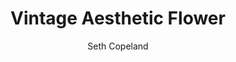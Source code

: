 ---
title: "Vintage Aesthetic Flower"
layout: "post"
featured: "/images/photography/nature/other/flower1.jpg"
rank: 9997

GalleryColumns: 1
darkmode: true

Showtitle: true
Showdescription: true
Showauthor: true
Showyear: true
Showlinks: true

description: |
    Vintage Aesthetic edit of a flower.
descriptionLabel: "About"
author: "Seth Copeland"
authorLabel: "Author"
year: "2021"
yearLabel: "Year"
links: |
    [Instagram](https://instagram.com/altfullstop) 
    <br> [YouTube](https://youtube.com/@altfullstop) <br>
linksLabel: "Links"

titleFontSize: "32px"
titleFontWeight: "bold"
descriptionFontSize: "18px"
descriptionFontWeight: "bold"
descriptionLabelFontSize: "16px"
descriptionLabelFontWeight: "600"
authorFontSize: "18px"
authorFontWeight: "bold"
authorLabelFontSize: "16px"
authorLabelFontWeight: "600"
yearFontSize: "18px"
yearFontWeight: "bold"
yearLabelFontSize: "16px"
yearLabelFontWeight: "600"
linksFontSize: "18px"
linksFontWeight: "400"
linksLabelFontSize: "16px"
linksLabelFontWeight: "600"
---